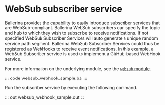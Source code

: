 # WebSub subscriber service

Ballerina provides the capability to easily introduce subscriber services that are WebSub-compliant.
Ballerina WebSub subscribers can specify the topic and hub to which they wish to subscribe to receive notifications. 
If not specified WebSub Subscriber Services will auto generate a unique random service path segment. 
Ballerina WebSub Subscriber Services could thus be registered as WebHooks to receive event notifications.
In this example, a WebSub Subscriber service is used to implement a GitHub-based WebHook service.

For more information on the underlying module, see the [`websub` module](https://docs.central.ballerina.io/ballerina/websub/latest/).

::: code websub_webhook_sample.bal :::

Run the subscriber service by executing the following command.

::: out websub_webhook_sample.out :::
